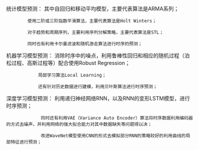 统计模型预测：
            其中自回归和移动平均模型，主要代表算法是ARMA系列；

            使用二阶或三阶指数平滑算法，主要代表算法是Holt Winters；
            
            对于趋势和周期序列，主要利用序列分解策略，主要代表算法是STL；
            
            同时也有利用卡尔曼滤波和随机游走算法进行时序的预测；
                           
机器学习模型预测：
                消除时序中的噪点，利用鲁棒性回归和相应的随机过程（泊松过程、高斯过程等）配合使用Robust Regression；

                局部学习算法Local Learning；
                
                还有针对历史数据进行建模，利用贝叶斯算法进行时序预测；
                
深度学习模型预测：
                 利用递归神经网络RNN，以及RNN的变形LSTM模型，进行时序预测；

                 同时还有利用VAE（Variance Auto Encoder）算法将时序数据利用编码器的方式去噪声，并利用网络的强大拟合能力对其中数据缺失等问题得以决；
                 
                 改进WaveNet模型使用CNN的形式去模拟部分RNN的策略较好的利用曲线的局部特征进行预测；
